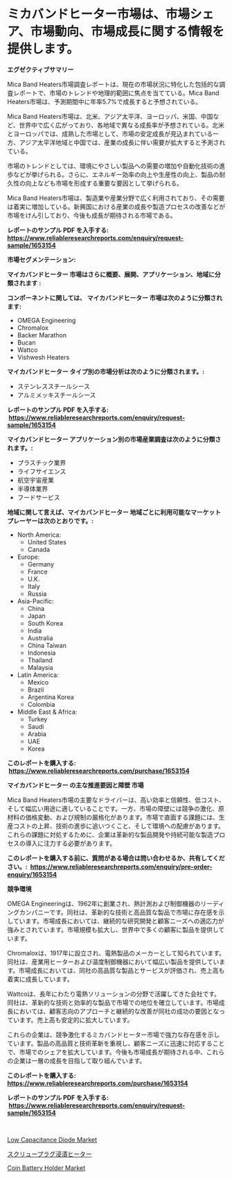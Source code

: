 <p><h1>ミカバンドヒーター市場は、市場シェア、市場動向、市場成長に関する情報を提供します。</h1></p><p><strong>エグゼクティブサマリー</strong></p>
<p><p>Mica Band Heaters市場調査レポートは、現在の市場状況に特化した包括的な調査レポートで、市場のトレンドや地理的範囲に焦点を当てている。Mica Band Heaters市場は、予測期間中に年率5.7%で成長すると予想されている。</p><p>Mica Band Heaters市場は、北米、アジア太平洋、ヨーロッパ、米国、中国など、世界中で広く広がっており、各地域で異なる成長率が予想されている。北米とヨーロッパでは、成熟した市場として、市場の安定成長が見込まれている一方、アジア太平洋地域と中国では、産業の成長に伴い需要が拡大すると予測されている。</p><p>市場のトレンドとしては、環境にやさしい製品への需要の増加や自動化技術の進歩などが挙げられる。さらに、エネルギー効率の向上や生産性の向上、製品の耐久性の向上なども市場を形成する重要な要因として挙げられる。</p><p>Mica Band Heaters市場は、製造業や産業分野で広く利用されており、その需要は着実に増加している。新興国における産業の成長や製造プロセスの改善などが市場をけん引しており、今後も成長が期待される市場である。</p></p>
<p><strong>レポートのサンプル PDF を入手する: <a href="https://www.reliableresearchreports.com/enquiry/request-sample/1653154">https://www.reliableresearchreports.com/enquiry/request-sample/1653154</a></strong></p>
<p><strong>市場セグメンテーション:</strong></p>
<p><strong> マイカバンドヒーター 市場はさらに概要、展開、アプリケーション、地域に分類されます :</strong></p>
<p><strong>コンポーネントに関しては、 マイカバンドヒーター 市場は次のように分類されます: &nbsp;</strong></p>
<p><ul><li>OMEGA Engineering</li><li>Chromalox</li><li>Backer Marathon</li><li>Bucan</li><li>Wattco</li><li>Vishwesh Heaters</li></ul></p>
<p><strong> マイカバンドヒーター タイプ別の市場分析は次のように分類されます。:</strong></p>
<p><ul><li>ステンレススチールシース</li><li>アルミメッキスチールシース</li></ul></p>
<p><strong>レポートのサンプル PDF を入手する: &nbsp;<a href="https://www.reliableresearchreports.com/enquiry/request-sample/1653154">https://www.reliableresearchreports.com/enquiry/request-sample/1653154</a></strong></p>
<p><strong> マイカバンドヒーター アプリケーション別の市場産業調査は次のように分類されます。:</strong></p>
<p><ul><li>プラスチック業界</li><li>ライフサイエンス</li><li>航空宇宙産業</li><li>半導体業界</li><li>フードサービス</li></ul></p>
<p><strong>地域に関して言えば、マイカバンドヒーター 地域ごとに利用可能なマーケットプレーヤーは次のとおりです。:</strong></p>
<p><ul>
    <li>
        North America:
        <ul>
            <li>United States</li>
            <li>Canada</li>
        </ul>
    </li>
    <li>
        Europe:
        <ul>
            <li>Germany</li>
            <li>France</li>
            <li>U.K.</li>
            <li>Italy</li>
            <li>Russia</li>
        </ul>
    </li>
    <li>
        Asia-Pacific:
        <ul>
            <li>China</li>
            <li>Japan</li>
            <li>South Korea</li>
            <li>India</li>
            <li>Australia</li>
            <li>China Taiwan</li>
            <li>Indonesia</li>
            <li>Thailand</li>
            <li>Malaysia</li>
        </ul>
    </li>
    <li>
        Latin America:
        <ul>
            <li>Mexico</li>
            <li>Brazil</li>
            <li>Argentina Korea</li>
            <li>Colombia</li>
        </ul>
    </li>
    <li>
        Middle East & Africa:
        <ul>
            <li>Turkey</li>
            <li>Saudi</li>
            <li>Arabia</li>
            <li>UAE</li>
            <li>Korea</li>
        </ul>
    </li>
    </ul></p>
<p><strong>このレポートを購入する: &nbsp;<a href="https://www.reliableresearchreports.com/purchase/1653154">https://www.reliableresearchreports.com/purchase/1653154</a></strong></p>
<p><strong>マイカバンドヒーター の主な推進要因と障壁 市場</strong></p>
<p><p>Mica Band Heaters市場の主要なドライバーは、高い効率と信頼性、低コスト、そして幅広い用途に適していることです。一方、市場の障壁には競争の激化、原材料の価格変動、および規制の厳格化があります。市場で直面する課題には、生産コストの上昇、技術の進歩に追いつくこと、そして環境への配慮があります。これらの課題に対処するために、企業は革新的な製品開発や持続可能な製造プロセスの導入に注力する必要があります。</p></p>
<p><strong>このレポートを購入する前に、質問がある場合は問い合わせるか、共有してください。:&nbsp; <a href="https://www.reliableresearchreports.com/enquiry/pre-order-enquiry/1653154">https://www.reliableresearchreports.com/enquiry/pre-order-enquiry/1653154</a></strong></p>
<p><strong>競争環境</strong></p>
<p><p>OMEGA Engineeringは、1962年に創業され、熱計測および制御機器のリーディングカンパニーです。同社は、革新的な技術と高品質な製品で市場に存在感を示しています。市場成長においては、継続的な研究開発と顧客ニーズへの適応力が強みとされています。市場規模も拡大し、世界中で多くの顧客に製品を提供しています。</p><p>Chromaloxは、1917年に設立され、電熱製品のメーカーとして知られています。同社は、産業用ヒーターおよび温度制御機器において幅広い製品を提供しています。市場成長においては、同社の高品質な製品とサービスが評価され、売上高も着実に成長しています。</p><p>Wattcoは、長年にわたり電熱ソリューションの分野で活躍してきた会社です。同社は、革新的な技術と効率的な製品で市場での地位を確立しています。市場成長においては、顧客志向のアプローチと継続的な改善が同社の成功の要因となっています。売上高も安定的に拡大しています。</p><p>これらの企業は、競争激化するミカバンドヒーター市場で強力な存在感を示しています。製品の高品質と技術革新を重視し、顧客ニーズに迅速に対応することで、市場でのシェアを拡大しています。今後も市場成長が期待される中、これらの企業は一層の成長を目指して取り組んでいます。</p></p>
<p><strong>このレポートを購入する: &nbsp; <a href="https://www.reliableresearchreports.com/purchase/1653154">https://www.reliableresearchreports.com/purchase/1653154</a></strong></p>
<p><strong>レポートのサンプル PDF を入手する: &nbsp;<a href="https://www.reliableresearchreports.com/enquiry/request-sample/1653154">https://www.reliableresearchreports.com/enquiry/request-sample/1653154</a></strong><strong></strong></p>
<p>&nbsp;</p>
<p><p><a href="https://github.com/mancsybtousav/Market-Research-Report-List-1/blob/main/low-capacitance-diode-market.md">Low Capacitance Diode Market</a></p><p><a href="https://github.com/SarahFahey88/Market-Research-Report-List-1/blob/main/748092910657.md">スクリュープラグ浸漬ヒーター</a></p><p><a href="https://github.com/josesg55/Market-Research-Report-List-2/blob/main/coin-battery-holder-market.md">Coin Battery Holder Market</a></p></p>